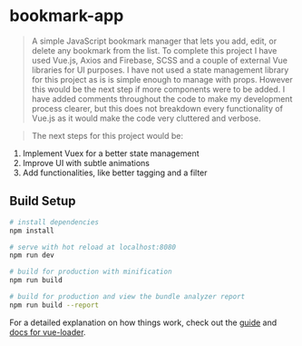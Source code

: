 # bookmark-app

> A simple JavaScript bookmark manager that lets you add, edit, or delete any bookmark from the list. To complete this project I have used Vue.js, Axios and Firebase, SCSS and a couple of external Vue libraries for UI purposes.
> I have not used a state management library for this project as is is simple enough to manage with props. However this would be the next step if more components were to be added.
> I have added comments throughout the code to make my development process clearer, but this does not breakdown every functionality of Vue.js as it would make the code very cluttered and verbose. 

> The next steps for this project would be:
1. Implement Vuex for a better state management
2. Improve UI with subtle animations
3. Add functionalities, like better tagging and a filter


## Build Setup

``` bash
# install dependencies
npm install

# serve with hot reload at localhost:8080
npm run dev

# build for production with minification
npm run build

# build for production and view the bundle analyzer report
npm run build --report
```

For a detailed explanation on how things work, check out the [guide](http://vuejs-templates.github.io/webpack/) and [docs for vue-loader](http://vuejs.github.io/vue-loader).

